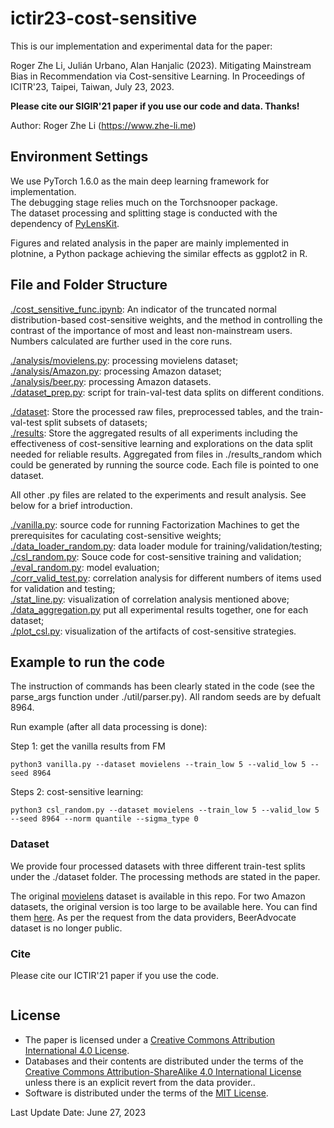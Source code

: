 # ictir23-cost-sensitive

This is our implementation and experimental data for the paper:

Roger Zhe Li, Julián Urbano, Alan Hanjalic (2023). Mitigating Mainstream Bias in Recommendation via Cost-sensitive Learning. In Proceedings of ICITR'23, Taipei, Taiwan, July 23, 2023.

**Please cite our SIGIR'21 paper if you use our code and data. Thanks!** 

Author: Roger Zhe Li (https://www.zhe-li.me)

## Environment Settings
We use PyTorch 1.6.0 as the main deep learning framework for implementation. <br/>
The debugging stage relies much on the Torchsnooper package. <br/>
The dataset processing and splitting stage is conducted with the dependency of [PyLensKit](https://lenskit.org/). 

Figures and related analysis in the paper are mainly implemented in plotnine, a Python package achieving the similar effects as ggplot2 in R.


## File and Folder Structure

[./cost_sensitive_func.ipynb](https://github.com/roger-zhe-li/ictir23-cost-sensitive/tree/main/cost_sensitive_func.ipynb): An indicator of the truncated normal distribution-based cost-sensitive weights, and the method in controlling the contrast of the importance of most and least non-mainstream users. Numbers calculated are further used in the core runs. <br/>

[./analysis/movielens.py](https://github.com/roger-zhe-li/ictir23-cost-sensitive/tree/main/analysis/movielens.py): processing movielens dataset; <br/>
[./analysis/Amazon.py](https://github.com/roger-zhe-li/ictir23-cost-sensitive/tree/main/analysis/Amazon.py): processing Amazon dataset; <br/>
[./analysis/beer.py](https://github.com/roger-zhe-li/ictir23-cost-sensitive/tree/main/analysis/beer.py): processing Amazon datasets. <br/>
[./dataset_prep.py](https://github.com/roger-zhe-li/ictir23-cost-sensitive/tree/main/analysis/dataset_prep.py): script for train-val-test data splits on different conditions. <br/>

[./dataset](https://github.com/roger-zhe-li/ictir23-cost-sensitive/tree/main/dataset): Store the processed raw files, preprocessed tables, and the train-val-test split subsets of datasets; <br/>
[./results](https://github.com/roger-zhe-li/ictir23-cost-sensitive/tree/main/results_overall): Store the aggregated results of all experiments including the effectiveness of cost-sensitive learning and explorations on the data split needed for reliable results. Aggregated from files in ./results_random which could be generated by running the source code. Each file is pointed to one dataset. <br/>

All other .py files are related to the experiments and result analysis. See below for a brief introduction.

[./vanilla.py](https://github.com/roger-zhe-li/ictir23-cost-sensitive/tree/main/vanilla.py): source code for running Factorization Machines to get the prerequisites for caculating cost-sensitive weights; <br/>
[./data_loader_random.py](https://github.com/roger-zhe-li/ictir23-cost-sensitive/tree/main/data_loader_random.py): data loader module for training/validation/testing; <br/>
[./csl_random.py](https://github.com/roger-zhe-li/ictir23-cost-sensitive/tree/main/csl_random.py): Souce code for cost-sensitive training and validation;  <br/>
[./eval_random.py](https://github.com/roger-zhe-li/ictir23-cost-sensitive/tree/main/eval_random.py): model evaluation;  <br/>
[./corr_valid_test.py](https://github.com/roger-zhe-li/ictir23-cost-sensitive/tree/main/core_valid_test.py): correlation analysis for different numbers of items used for validation and testing;  <br/>
[./stat_line.py](https://github.com/roger-zhe-li/ictir23-cost-sensitive/tree/main/stat_line.py): visualization of correlation analysis mentioned above; <br/>
[./data_aggregation.py](https://github.com/roger-zhe-li/ictir23-cost-sensitive/tree/main/data_aggregation.py) put all experimental results together, one for each dataset; <br/>
[./plot_csl.py](https://github.com/roger-zhe-li/ictir23-cost-sensitive/tree/main/plot_csl.py): visualization of the artifacts of cost-sensitive strategies. <br/>


## Example to run the code
The instruction of commands has been clearly stated in the code (see the parse_args function under ./util/parser.py). All random seeds are by defualt 8964. 

Run example (after all data processing is done):

Step 1: get the vanilla results from FM
```
python3 vanilla.py --dataset movielens --train_low 5 --valid_low 5 --seed 8964
```

Steps 2: cost-sensitive learning:
```
python3 csl_random.py --dataset movielens --train_low 5 --valid_low 5 --seed 8964 --norm quantile --sigma_type 0
```


### Dataset
We provide four processed datasets with three different train-test splits under the ./dataset folder. The processing methods are stated in the paper. 

The original [movielens](https://github.com/roger-zhe-li/ictir23-cost-sensitive/blob/main/data/citeulike/users.dat) dataset is available in this repo. For two Amazon datasets, the original version is too large to be available here. You can find them [here](https://nijianmo.github.io/amazon/index.html). As per the request from the data providers, BeerAdvocate dataset is no longer public.


### Cite

Please cite our ICTIR'21 paper if you use the code.

```
```


## License
* The paper is licensed under a [Creative Commons Attribution International 4.0 License](https://creativecommons.org/licenses/by/4.0/).
* Databases and their contents are distributed under the terms of the [Creative Commons Attribution-ShareAlike 4.0 International License](https://creativecommons.org/licenses/by-sa/4.0/) unless there is an explicit revert from the data provider..
* Software is distributed under the terms of the [MIT License](https://opensource.org/licenses/MIT).



Last Update Date: June 27, 2023
